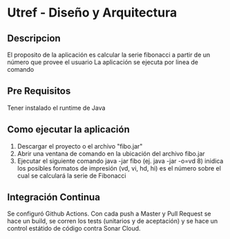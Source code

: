 # Utref - Diseño y Arquitectura

## Descripcion
El proposito de la aplicación es calcular la serie fibonacci a partir de un número que provee el usuario
La aplicación se ejecuta por linea de comando

## Pre Requisitos
Tener instalado el runtime de Java

## Como ejecutar la aplicación
1. Descargar el proyecto o el archivo "fibo.jar"
2. Abrir una ventana de comando en la ubicación del archivo fibo.jar
3. Ejecutar el siguiente comando java -jar fibo <print-mode> <serie-number> (ej. java -jar -o=vd 8)
<print-mode> inidica los posibles formatos de impresión (vd, vi, hd, hi)
<serie-number> es el número sobre el cual se calculará la serie de Fibonacci


## Integración Continua
Se configuró Github Actions. Con cada push a Master y Pull Request se hace un build, se corren los tests (unitarios y de aceptación) y se hace un control estátido de código contra Sonar Cloud.
